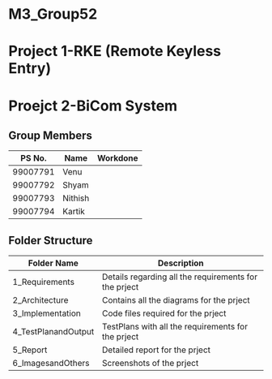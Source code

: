 # M3_Group52
# Project 1-RKE (Remote Keyless Entry)
# Proejct 2-BiCom System

## Group Members

|  PS No.  |  Name  |  Workdone  |
| ------  | -------  |  -------  |
|  99007791  |  Venu  |    |
|  99007792  |  Shyam  |    |
|  99007793  |  Nithish  |    |
|  99007794  |  Kartik  |    |

## Folder Structure

|  Folder Name  |  Description  |
| ------  | -------  |
|  1_Requirements  |  Details regarding all the requirements for the prject  |
|  2_Architecture  |  Contains all the diagrams for the prject  |
|  3_Implementation  |  Code files required for the prject  |
|  4_TestPlanandOutput |  TestPlans with all the requirements for the prject  |
|  5_Report  |  Detailed report for the prject  |
|  6_ImagesandOthers  |  Screenshots of the prject  |
